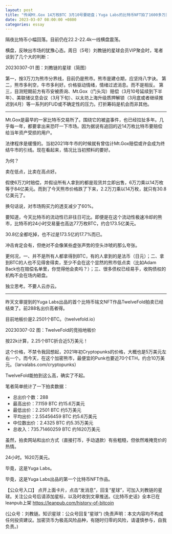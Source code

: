 ```yaml
---
layout: post
title: "传闻Mt.Gox 14万枚BTC 3月10号要砸盘；Yuga Labs的比特币NFT拍了1600多万美元"
date: 2023-03-07 08:00:00 +0800
categories: essay
---
```


隔夜比特币小幅回落。目前仍在22.2-22.4k一线横盘震荡。

横盘，反映出市场的犹豫心态。周日（5号）刘教链的星球会员VIP聚会时，笔者谈到了几个大的判断：

20230307-01
图：刘教链的星球（简图）

第一，按3万刀为熊市分界线，目前仍是熊市。熊市是建仓期，应坚持八字诀。
第二，熊市多利空，牛市多利好。价格驱动情绪，情绪过滤消息。而不是相反。
第三，目测短期前方有币安被质询、Mt.Gox（门头沟）赔偿（3月10号延续到下半年）、美联储议息会议（3月下旬）、以太坊上海升级质押解锁（3月底或者继续推迟到4月）等一系列的FUD或不确定性的压力。打折筹码是机会而非其他。

* * *

Mt.Gox是最早的一家比特币交易所了。围绕它的被盗事件，也已经拉扯多年。几乎每一年，都要拿出来恐吓一下市场。因为据说有追回的近14万枚比特币要赔偿给当年资产受损的用户。

法律程序是缓慢的。当初2021年牛市的时候就有曾估计Mt.Gox赔偿或许会成为终结牛市的引线。现在看起来，情况比当初预料的要好。

为何？

卖在低点，比卖在高点好。

假使6万刀时赔偿，并假设所有人拿到的都是现货并立即出售，6万刀乘以14万枚等于84亿美元。而到了今天熊市价格跌了下来，2.2万刀乘以14万枚，就只有30.8亿美元了。

换句话说，对市场购买力的透支减少了60%。

要知道，今天比特币的流动性已非往日可比。即便是在这个流动性极速冷却的熊市，比特币的24小时交易量也高达77万枚BTC，约合173.5亿美元。

30.8亿全都吃掉，也不过是173.5亿的17.7%而已。

冲击肯定会有，但绝对不会像某些虚张声势的空头诈唬的那么夸张。

更何况，一、并不是所有人都拿得到BTC，有的人拿到的是法币（日元）；二、拿到BTC的人也不见得舍得卖，至少不会在这个显然的熊市低点卖（比如Adam Back也在赔偿名单里，你觉得他会卖吗？）；三、很多债权已经易手，收购债权的机构不会在场内砸盘。

独立思考。不要人云亦云。

* * *

昨天文章提到的Yuga Labs出品的首个比特币铭文NFT作品TwelveFold拍卖已经结束了。前288名出价高者得。

目前地板价是2.2501个BTC。（twelvefold.io）

20230307-02
图：TwelveFold的竞拍地板价

按22k计算，2.25个BTC折合近5万美元！

这个价格，不禁令我回想起，2021年初Cryptopunks的价格，大概也是5万美元左右一个。而今天，在这个加密熊市，最便宜的Punk也要近70个ETH，约合10万美元。（larvalabs.com/cryptopunks）

TwelveFold能拍到这么高，确实了不起。

笔者简单统计了一下拍卖数据：

* 总出价个数：288
* 最高出价：7.1159 BTC 约15.6万美元
* 最低出价：2.2501 BTC 约5万美元
* 平均出价：2.55456459 BTC 约5.6万美元
* 中位数出价：2.4325 BTC 约5.35万美元
* 总收入：735.71460259 BTC 约1620万美元

虽然，拍卖网站和出价方式（直接打币，手动退款）有些粗糙，但依然难掩竞价的热情。

24小时。1620万美元。

毕竟，这是Yuga Labs。

毕竟，这是Yuga Labs出品的第一个比特币NFT作品。


【公众号入口】
点开上面卡片，点击“发消息”，回复“星球”，可加入刘教链的星球。关注公众号后请添加星标，以及时收到文章推送。《比特币史话》全本已在leanpub上架 https://leanpub.com/history-of-bitcoin

(公众号：刘教链。知识星球：公众号回复“星球”)
(免责声明：本文内容均不构成任何投资建议。加密货币为极高风险品种，有随时归零的风险，请谨慎参与，自我负责。)
